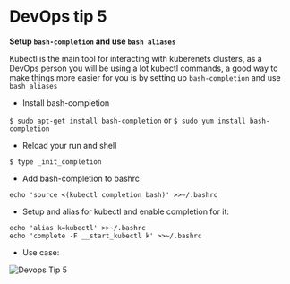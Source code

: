 # DevOps tip 5

**Setup `bash-completion` and use `bash aliases`**

Kubectl is the main tool for interacting with kuberenets clusters, as a DevOps person you will be using a lot kubectl commands, a good way to make things more easier for you is by setting up `bash-completion` and use `bash aliases`

* Install bash-completion

`$ sudo apt-get install bash-completion`
or 
`$ sudo yum install bash-completion`

* Reload your run and shell

`$ type _init_completion`

* Add bash-completion to bashrc

`echo 'source <(kubectl completion bash)' >>~/.bashrc`

* Setup and alias for kubectl and enable completion for it:

```
echo 'alias k=kubectl' >>~/.bashrc
echo 'complete -F __start_kubectl k' >>~/.bashrc
```

* Use case:

![Devops Tip 5](./img/devops-tip-5.png)

